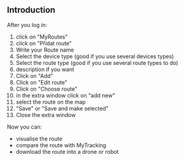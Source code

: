 ## Introduction ##

After you log in:

  1. click on "MyRoutes"
  1. click on "Přidat route"
  1. Write your Route name
  1. Select the device type (good if you use several devices types)
  1. Select the route type (good if you use several route types to do)
  1. description if you want
  1. Click on "Add"
  1. Click on "Edit route"
  1. Click on "Choose route"
  1. in the extra window click on "add new"
  1. select the route on the map
  1. "Save" or "Save and make selected"
  1. Close the extra window

Now you can:
  * visualise the route
  * compare the route with MyTracking
  * download the route into a drone or robot